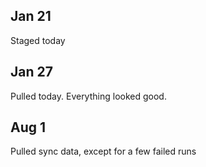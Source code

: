 ## Jan 21

Staged today

## Jan 27

Pulled today. Everything looked good.

## Aug 1

Pulled sync data, except for a few failed runs